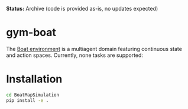 **Status:** Archive (code is provided as-is, no updates expected)

# gym-boat

The [Boat environment](https://github.com/teriterance/BoatMapSimulation) is a multiagent
domain featuring continuous state and action spaces. Currently, none tasks are supported:

# Installation

```bash
cd BoatMapSimulation
pip install -e .
```
